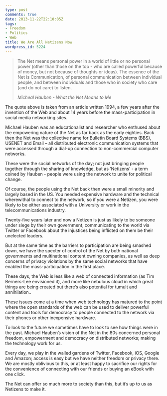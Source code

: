 ```yaml
---
type: post
comments: true
date: 2013-11-22T22:10:05Z
tags:
- Freedom
- Politics
- Web
title: We Are All Netizens Now
wordpress_id: 5224
---
```


<blockquote><p>The Net means personal power in a world of little or no personal power (other than those on the top - who are called powerful because of money, but not because of thoughts or ideas). The essence of the Net is Communication, of personal communication between individual people, and between individuals and those who in society who care (and do not care) to listen.</p>

<cite>Micheal Hauben - What the Net Means to Me</cite></blockquote>


The quote above is taken from an article written 1994, a few years after the invention of the Web and about 14 years before the mass-participation in social media networking sites.

Michael Hauben was an educationalist and researcher who enthused about the empowering nature of the Net as far back as the early eighties. Back then the Net was the collective name for Bulletin Board Systems (BBS), USENET and Email – all distributed electronic communication systems that were accessed through a dial-up connection to non-commercial computer networks.

These were the social networks of the day; not just bringing people together through the sharing of knowledge, but as ‘Netizens’ - a term coined by Hauben - people were using the network to unite for political change.

Of course, the people using the Net back then were a small minority and largely based in the US. You needed expensive hardware and the technical wherewithal to connect to the network, so if you were a Netizen, you were likely to be either associated with a University or work in the telecommunications industry.

Twenty-five years later and now a Netizen is just as likely to be someone under siege by their own government, communicating to the world via Twitter or Facebook about the injustices being inflicted on them be their unelected leaders.

But at the same time as the barriers to participation are being smashed down, we have the specter of control of the Net by both national governments and multinational content owning companies, as well as deep concerns of privacy violations by the same social networks that have enabled the mass-participation in the first place.

These days, the Web is less like a web of connected information (as Tim Berners-Lee envisioned it), and more like nebulous cloud in which great things are being created but there’s also potential for tumult and annihilation..

These issues come at a time when web technology has matured to the point where the open standards of the web can be used to deliver powerful content and tools for democracy to people connected to the network via their phones or other inexpensive hardware.

To look to the future we sometimes have to look to see how things were in the past. Michael Hauben’s vision of the Net in the 80s concerned personal freedom, empowerment and democracy on distributed networks; making the technology work for us.

Every day, we play in the walled gardens of Twitter, Facebook, iOS, Google and Amazon; access is easy but we have neither freedom or privacy there. We are mostly oblivious to this, or at least happy to sacrifice our rights for the convenience of connecting with our friends or buying an eBook with one click.

The Net can offer so much more to society than this, but it’s up to us as Netizens to make it.
